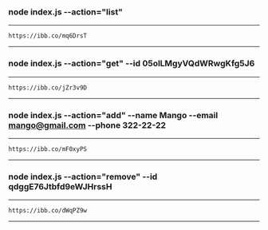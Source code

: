 ### node index.js --action="list"

---

`https://ibb.co/mq6DrsT`

---

### node index.js --action="get" --id 05olLMgyVQdWRwgKfg5J6

---

`https://ibb.co/jZr3v9D`

---

### node index.js --action="add" --name Mango --email mango@gmail.com --phone 322-22-22

---

`https://ibb.co/mF0xyPS`

---

### node index.js --action="remove" --id qdggE76Jtbfd9eWJHrssH

---

`https://ibb.co/dWqPZ9w`

---
